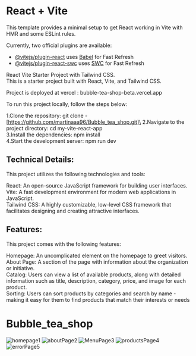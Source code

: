 # React + Vite

This template provides a minimal setup to get React working in Vite with HMR and some ESLint rules.

Currently, two official plugins are available:

- [@vitejs/plugin-react](https://github.com/vitejs/vite-plugin-react/blob/main/packages/plugin-react/README.md) uses [Babel](https://babeljs.io/) for Fast Refresh
- [@vitejs/plugin-react-swc](https://github.com/vitejs/vite-plugin-react-swc) uses [SWC](https://swc.rs/) for Fast Refresh

React Vite Starter Project with Tailwind CSS.\
This is a starter project built with React, Vite, and Tailwind CSS.

Project is deployed at vercel : bubble-tea-shop-beta.vercel.app

To run this project locally, follow the steps below:

1.Clone the repository: git clone - [https://github.com/martinaaa96/Bubble_tea_shop.git]\
2.Navigate to the project directory: cd my-vite-react-app\
3.Install the dependencies: npm install\
4.Start the development server: npm run dev

## Technical Details:

This project utilizes the following technologies and tools:

React: An open-source JavaScript framework for building user interfaces.\
Vite: A fast development environment for modern web applications in JavaScript.\
Tailwind CSS: A highly customizable, low-level CSS framework that facilitates designing and creating attractive interfaces.

##  Features:

This project comes with the following features:

Homepage: An uncomplicated element on the homepage to greet visitors.\
About Page: A section of the page with information about the organization or initiative.\
Catalog: Users can view a list of available products, along with detailed information such as title, description, category, price, and image for each product.\
Sorting: Users can sort products by categories and search by name - making it easy for them to find products that match their interests or needs

# Bubble_tea_shop
![homepage1](https://github.com/martinaaa96/Bubble_tea_shop/assets/111580293/8f8f6eae-47be-485f-ae10-4c3771ddc1ca)
![aboutPage2](https://github.com/martinaaa96/Bubble_tea_shop/assets/111580293/88fb4318-26b1-4ea5-8551-f2bd878d2805)
![MenuPage3](https://github.com/martinaaa96/Bubble_tea_shop/assets/111580293/320fa5af-0905-401e-b278-9d91e2060fe2)
![productsPage4](https://github.com/martinaaa96/Bubble_tea_shop/assets/111580293/afb29309-75e9-40f9-b43a-1a1f2f6fa711)
![errorPage5](https://github.com/martinaaa96/Bubble_tea_shop/assets/111580293/f8d982f8-5ab6-4e64-90d1-12b7ed853675)




